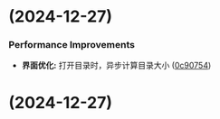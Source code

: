 #  (2024-12-27)


### Performance Improvements

* **界面优化:** 打开目录时，异步计算目录大小 ([0c90754](https://github.com/ligson/jtreesize/commit/0c90754bb61084d7a0516d8d8e8a46fb401f8799))



#  (2024-12-27)




